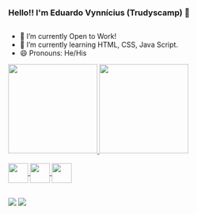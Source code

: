 ### Hello!! I'm Eduardo Vynnícius (Trudyscamp) 👋
 ##
- 🔭 I’m currently Open to Work!
- 👾 I’m currently learning HTML, CSS, Java Script.
- 😄 Pronouns: He/His

<div>
  <a href="https://github.com/Trudyscamp">
   <img height="180em" src="https://github-readme-stats.vercel.app/api?username=Trudyscamp&Show_icons=true&theme=gotham&include_all_commits=true&count_private=true"/>
    <img height="180em" src="https://github-readme-stats.vercel.app/api/top-langs/?username=Trudyscamp&layout=compat&langs_count=16&theme=gotham"/>
</div>
  <br>
<div>
 <img align="center" alt="" height="40" width="40" src="https://cdn.jsdelivr.net/gh/devicons/devicon/icons/html5/html5-plain-wordmark.svg"/> 
 <img align="center" alt="" height="40" width="40" src="https://cdn.jsdelivr.net/gh/devicons/devicon/icons/css3/css3-plain-wordmark.svg"/>
 <img align="center" alt="" height="40" width="40" src="https://cdn.jsdelivr.net/gh/devicons/devicon/icons/javascript/javascript-plain.svg"/>
</div>
  
  ##
  
  <div>
    <a href="mailto:eduardo.vynnicius@gmail.com" target="_blank"><img src="https://img.shields.io/badge/Gmail-D14836?style=for-the-badge&logo=gmail&logoColor=white" target="_blank"></a>
    <a href="https://www.linkedin.com/in/eduardo-vynn%C3%ADcius-354368219/" target="_blank"><img src="https://img.shields.io/badge/LinkedIn-0077B5?style=for-the-badge&logo=linkedin&logoColor=white" target="_blank"></a>
  </div>
